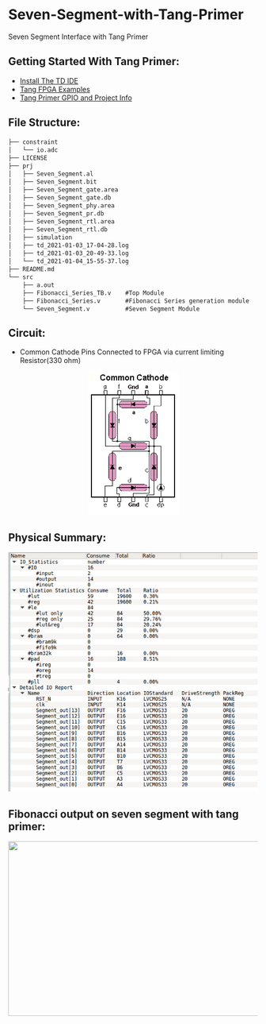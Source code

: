 # Seven-Segment-with-Tang-Primer
Seven Segment Interface with Tang Primer

## Getting Started With Tang Primer:
- [Install The TD IDE](https://tang.sipeed.com/en/getting-started/)
- [Tang FPGA Examples](https://github.com/Lichee-Pi/Tang_FPGA_Examples)
- [Tang Primer GPIO and Project Info](https://tang.sipeed.com/en/using-tang/using-gpio/)

## File Structure: 
    ├── constraint
    │   └── io.adc
    ├── LICENSE
    ├── prj
    │   ├── Seven_Segment.al
    │   ├── Seven_Segment.bit
    │   ├── Seven_Segment_gate.area
    │   ├── Seven_Segment_gate.db
    │   ├── Seven_Segment_phy.area
    │   ├── Seven_Segment_pr.db
    │   ├── Seven_Segment_rtl.area
    │   ├── Seven_Segment_rtl.db
    │   ├── simulation
    │   ├── td_2021-01-03_17-04-28.log
    │   ├── td_2021-01-03_20-49-33.log
    │   └── td_2021-01-04_15-55-37.log
    ├── README.md
    └── src
        ├── a.out
        ├── Fibonacci_Series_TB.v    #Top Module
        ├── Fibonacci_Series.v       #Fibonacci Series generation module
        └── Seven_Segment.v          #Seven Segment Module


## Circuit:
- Common Cathode Pins Connected to FPGA via current limiting Resistor(330 ohm)
<p align="center">
  <img width="183" height="289" src="assets/common-cathode.png">
</p>

## Physical Summary:

<p align="center">
  <img width="611" height="482" src="assets/physical_summary.png">
</p>

## Fibonacci output on seven segment with tang primer:

<p align="center">
  <img width="640" height="352" src="assets/Fibonacci_Output.gif">
</p>


